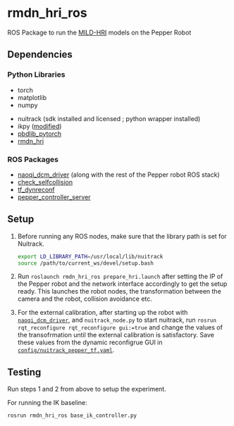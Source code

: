 # rmdn_hri_ros

ROS Package to run the [MILD-HRI](https://sites.google.com/view/rmdn-hri) models on the Pepper Robot

## Dependencies

### Python Libraries

- torch
- matplotlib
- numpy
<!-- - qi (libqi ; libqi-python) [Installation Instructions](https://gist.github.com/souljaboy764/beadea15ecaf9a2cde18420e1da04871) -->
- nuitrack (sdk installed and licensed ; python wrapper installed)
- ikpy ([modified](https://github.com/souljaboy764/ikpy))
- [pbdlib_pytorch](https://git.ias.informatik.tu-darmstadt.de/prasad/pbdlib-torch)
- [rmdn_hri](https://git.ias.informatik.tu-darmstadt.de/prasad/rmdn_hri)

### ROS Packages

- [naoqi_dcm_driver](https://github.com/souljaboy764/naoqi_dcm_driver) (along with the rest of the Pepper robot ROS stack)
- [check_selfcollision](https://github.com/souljaboy764/check_selfcollision)
- [tf_dynreconf](https://github.com/souljaboy764/tf_dynreconf)
- [pepper_controller_server](https://github.com/souljaboy764/pepper_controller_server)

## Setup

1. Before running any ROS nodes, make sure that the library path is set for Nuitrack.

    ```bash
    export LD_LIBRARY_PATH=/usr/local/lib/nuitrack
    source /path/to/current_ws/devel/setup.bash
    ```

2. Run `roslaunch rmdn_hri_ros prepare_hri.launch` after setting the IP of the Pepper robot and the network interface accordingly to get the setup ready. This launches the robot nodes, the transformation between the camera and the robot, collision avoidance etc.

3. For the external calibration, after starting up the robot with [`naoqi_dcm_driver`](https://github.com/souljaboy764/naoqi_dcm_driver), and `nuitrack_node.py` to start nuitrack, run `rosrun rqt_reconfigure rqt_reconfigure gui:=true` and change the values of the transofrmation until the external calibration is satisfactory. Save these values from the dynamic reconfigrue GUI in [`config/nuitrack_pepper_tf.yaml`](config/nuitrack_pepper_tf.yaml).

## Testing

Run steps 1 and 2 from above to setup the experiment.

For running the IK baseline:

```bash
rosrun rmdn_hri_ros base_ik_controller.py
```
